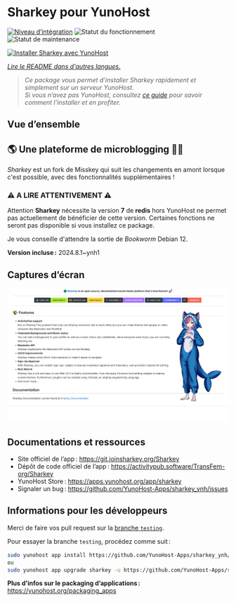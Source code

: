 <!--
Nota bene : ce README est automatiquement généré par <https://github.com/YunoHost/apps/tree/master/tools/readme_generator>
Il NE doit PAS être modifié à la main.
-->

# Sharkey pour YunoHost

[![Niveau d’intégration](https://dash.yunohost.org/integration/sharkey.svg)](https://ci-apps.yunohost.org/ci/apps/sharkey/) ![Statut du fonctionnement](https://ci-apps.yunohost.org/ci/badges/sharkey.status.svg) ![Statut de maintenance](https://ci-apps.yunohost.org/ci/badges/sharkey.maintain.svg)

[![Installer Sharkey avec YunoHost](https://install-app.yunohost.org/install-with-yunohost.svg)](https://install-app.yunohost.org/?app=sharkey)

*[Lire le README dans d'autres langues.](./ALL_README.md)*

> *Ce package vous permet d’installer Sharkey rapidement et simplement sur un serveur YunoHost.*  
> *Si vous n’avez pas YunoHost, consultez [ce guide](https://yunohost.org/install) pour savoir comment l’installer et en profiter.*

## Vue d’ensemble

## 🌎 Une plateforme de microblogging 🦈🚀 

_Sharkey_ est un fork de Misskey qui suit les changements en amont lorsque c'est possible, avec des fonctionnalités supplémentaires !

### ⚠️ A LIRE ATTENTIVEMENT ⚠️

Attention **Sharkey** nécessite la version **7** de **redis** hors YunoHost ne permet pas actuellement de bénéficier de cette version.
Certaines fonctions ne seront pas disponible si vous installez ce package.

Je vous conseille d'attendre la sortie de _Bookworm_ Debian 12.


**Version incluse :** 2024.8.1~ynh1

## Captures d’écran

![Capture d’écran de Sharkey](./doc/screenshots/screenshot-desktop.png)

## Documentations et ressources

- Site officiel de l’app : <https://git.joinsharkey.org/Sharkey>
- Dépôt de code officiel de l’app : <https://activitypub.software/TransFem-org/Sharkey>
- YunoHost Store : <https://apps.yunohost.org/app/sharkey>
- Signaler un bug : <https://github.com/YunoHost-Apps/sharkey_ynh/issues>

## Informations pour les développeurs

Merci de faire vos pull request sur la [branche `testing`](https://github.com/YunoHost-Apps/sharkey_ynh/tree/testing).

Pour essayer la branche `testing`, procédez comme suit :

```bash
sudo yunohost app install https://github.com/YunoHost-Apps/sharkey_ynh/tree/testing --debug
ou
sudo yunohost app upgrade sharkey -u https://github.com/YunoHost-Apps/sharkey_ynh/tree/testing --debug
```

**Plus d’infos sur le packaging d’applications :** <https://yunohost.org/packaging_apps>

